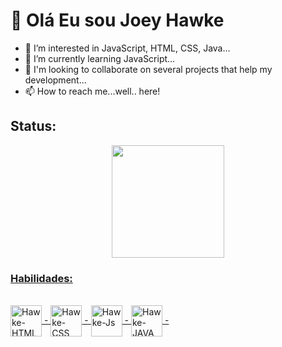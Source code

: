 # :metal: Olá Eu sou Joey Hawke 

- 👀 I’m interested in JavaScript, HTML, CSS, Java...
- 🌱 I’m currently learning JavaScript...
- 💞️ I'm looking to collaborate on several projects that help my development...
- 📫 How to reach me...well.. here!
## Status:

  <div align="center">
    <a href="https://github.com/rafaballerini">
    <img height="180em" src="https://github-readme-stats.vercel.app/api?username=JoeyHawke&show_icons=true&theme=radical&include_all_commits=true&count_private=true"/>
    <!--<img height="180em" src="https://github-readme-stats.vercel.app/api/top-langs/?username=JoeyHawke&layout=compact&langs_count=7&theme=radical"/>-->
  </div>

### Habilidades:
  
  <div style="display: inline_block"><br>
    <img align="center" alt="Hawke-HTML" height="50" width="50" src="https://cdn.jsdelivr.net/gh/devicons/devicon/icons/html5/html5-original.svg"/> - 
    <img align="center" alt="Hawke-CSS" height="50" width="50" src="https://cdn.jsdelivr.net/gh/devicons/devicon/icons/css3/css3-original.svg"/> - 
    <img align="center" alt="Hawke-Js" height="50" width="50" src="https://cdn.jsdelivr.net/gh/devicons/devicon/icons/javascript/javascript-original.svg"/> - 
    <img align="center" alt="Hawke-JAVA" height="50" width="50" src="https://cdn.jsdelivr.net/gh/devicons/devicon/icons/java/java-original-wordmark.svg"/> - 
  </div>

<!---
JoeyHawke/JoeyHawke is a ✨ special ✨ repository because its `README.md` (this file) appears on your GitHub profile.
You can click the Preview link to take a look at your changes.
--->
